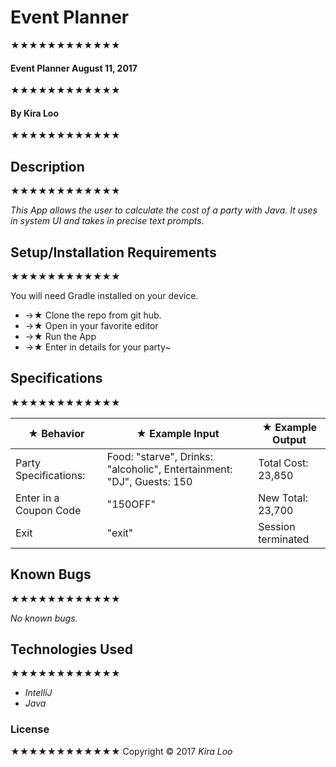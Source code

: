 # Event Planner
★★★★★★★★★★★★

#### Event Planner August 11, 2017
★★★★★★★★★★★★

#### By Kira Loo
★★★★★★★★★★★★

## Description
★★★★★★★★★★★★

_This App allows the user to calculate the cost of a party with Java. It uses in system UI and takes in precise text prompts._

## Setup/Installation Requirements
★★★★★★★★★★★★

You will need Gradle installed on your device.

* ->★ Clone the repo from git hub.
* ->★ Open in your favorite editor
* ->★ Run the App
* ->★ Enter in details for your party~

## Specifications
★★★★★★★★★★★★

| ★ Behavior      | ★ Example Input      | ★ Example Output       |
| ------------- | ------------- | ------------- |
|Party Specifications:  | Food: "starve", Drinks: "alcoholic", Entertainment: "DJ", Guests: 150  | Total Cost: 23,850 |
|Enter in a Coupon Code | "150OFF"| New Total: 23,700 |
| Exit | "exit" | Session terminated |


## Known Bugs
★★★★★★★★★★★★

_No known bugs._

## Technologies Used
★★★★★★★★★★★★

* _IntelliJ_
* _Java_

### License
★★★★★★★★★★★★
Copyright &copy; 2017 _Kira Loo_
